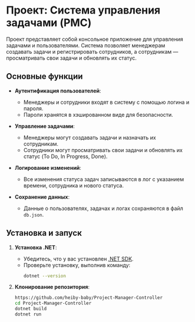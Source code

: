 # Проект: Система управления задачами (PMC)

Проект представляет собой консольное приложение для управления задачами и пользователями. Система позволяет менеджерам создавать задачи и регистрировать сотрудников, а сотрудникам — просматривать свои задачи и обновлять их статус.

## Основные функции

- **Аутентификация пользователей**: 
  - Менеджеры и сотрудники входят в систему с помощью логина и пароля.
  - Пароли хранятся в хэшированном виде для безопасности.
  
- **Управление задачами**:
  - Менеджеры могут создавать задачи и назначать их сотрудникам.
  - Сотрудники могут просматривать свои задачи и обновлять их статус (To Do, In Progress, Done).

- **Логирование изменений**:
  - Все изменения статуса задач записываются в лог с указанием времени, сотрудника и нового статуса.

- **Сохранение данных**:
  - Данные о пользователях, задачах и логах сохраняются в файл `db.json`.

## Установка и запуск

1. **Установка .NET**:
   - Убедитесь, что у вас установлен [.NET SDK](https://dotnet.microsoft.com/download).
   - Проверьте установку, выполнив команду:
     ```bash
     dotnet --version
     ```

2. **Клонирование репозитория**:
   ```bash
   https://github.com/heiby-baby/Project-Manager-Controller
   cd Project-Manager-Controller
   dotnet build
   dotnet run
